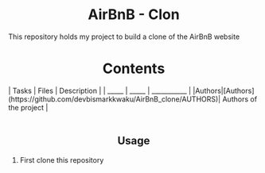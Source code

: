 <center> <h1>AirBnB - Clon </h1> </center>

This repository holds my project to build a clone of the AirBnB website

<center> <h1> Contents </h1> </center>
| Tasks | Files | Description |
| _____ | _____ | ___________ |
|Authors|[Authors] (https://github.com/devbismarkkwaku/AirBnB_clone/AUTHORS)| Authors of the project | 

<br>
<br>

<center> <h2> Usage </h2> </center>

1. First clone this repository